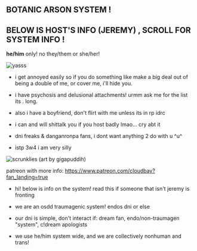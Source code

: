 ## BOTANIC ARSON SYSTEM !

## BELOW IS HOST'S INFO (JEREMY) , SCROLL FOR SYSTEM INFO ! ##
__he/him__ only! no they/them or she/her! 

![yasss](https://cdn.discordapp.com/attachments/912288412873158659/955791943198195762/unknown.png)

- i get annoyed easily so if you do something like make a big deal out of being a double of me, or cover me, i'll hide you.

- i have psychosis and delusional attachments! urmm ask me for the list its . long. 

- also i have a boyfriend, don't flirt with me unless its in rp idrc

- i can and will shittalk you if you host badly lmao... cry abt it

- dni freaks & danganronpa fans, i dont want anything 2 do with u ^u^

- istp 3w4 i am very silly

![scrunklies](https://cdn.discordapp.com/attachments/912288412873158659/958940444887244821/smallyass.PNG)
(art by gigapuddih)

patreon with more info: https://www.patreon.com/cloudbay?fan_landing=true

- hi! below is info on the system! read this if someone that isn't jeremy is fronting

- we are an osdd traumagenic system! endos dni or else 

- our dni is simple, don't interact if: dream fan, endo/non-traumagen "system", c!dream apologists

- we use he/him system wide, and we are collectively nonhuman and trans!
